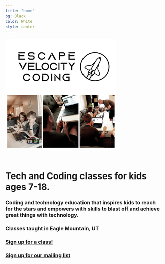 ```yaml
---
title: "home"
bg: Black
color: White 
style: center
---
```

<!-- <h1>Escape Velocity Coding</h1> -->
<!-- <h1>Escape Velocity Coding</h1> -->
<div class="fullscreen" style="padding-bottom: 25px;">
  <img src="img/codingClassWebSize/IMG_0279.PNG" alt="Cartoon Rocket in space" width="70%" height="60%">
</div>
<h1 style="center"> Tech and Coding classes for kids ages 7-18.</h1>
<!-- <h3 style="center"> Helping kids reach to the stars and beyond with tech skills by inspiring excitement, creativity, and cooperation. </h3> -->
<h3 style="center"> Coding and technology education that inspires kids to reach for the stars and  empowers with skills to blast off and achieve great things with technology.</h3>
<h3 style="center"> Classes taught in Eagle Mountain, UT</h3>
<h3>
  <a href="#registration" class="button-submit">Sign up for a class!</a>
</h3>
<h3><a style="button" href="http://eepurl.com/hFrXgL"> Sign up for our mailing list </a>
    </h3>
<!-- <h2 style="center"> </h2> -->
